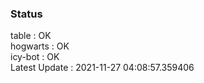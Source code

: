 ### Status


table : OK  
hogwarts : OK  
icy-bot : OK  
Latest Update : 2021-11-27 04:08:57.359406
